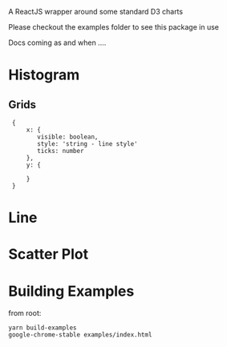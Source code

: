A ReactJS wrapper around some standard D3 charts

Please checkout the examples folder to see this package in use

Docs coming as and when ....
# Histogram

 ## Grids

```
 {
     x: {
        visible: boolean,
        style: 'string - line style'
        ticks: number
     },
     y: {

     }
 }
 ```

 # Line

 # Scatter Plot

 # Building Examples

 from root:
 
 ``` 
 yarn build-examples
 google-chrome-stable examples/index.html
 ```
